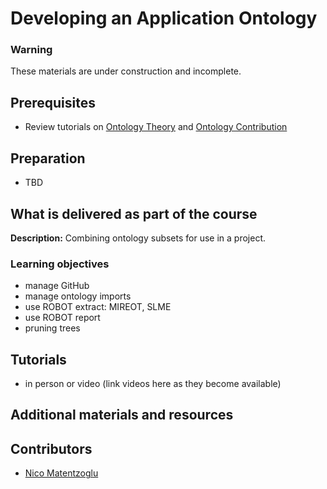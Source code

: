 # Developing an Application Ontology

### Warning
These materials are under construction and incomplete.

## Prerequisites
- Review tutorials on [Ontology Theory](/redesign/03_ontologyTheory.md) and [Ontology Contribution](/redesign/02_ontologyContribution.md)

## Preparation
- TBD

## What is delivered as part of the course

**Description:**  Combining ontology subsets for use in a project.

### Learning objectives
- manage GitHub
- manage ontology imports
- use ROBOT extract: MIREOT, SLME
- use ROBOT report
- pruning trees

## Tutorials
- in person or video (link videos here as they become available)

## Additional materials and resources

## Contributors
- [Nico Matentzoglu](https://orcid.org/0000-0002-7356-1779)